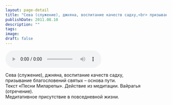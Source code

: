 ```yaml
---
layout: page-detail
title: "Сева (служение), джняна, воспитание качеств садху,<br> призывание благословений святых - основа пути"
publishDate: 2011.08.10
description: ""
tags:
image:
draft: false
---
```


<audio title="2011.08.10 - Сева (служение), джняна, воспитание качеств садху,<br> призывание благословений святых - основа пути.mp3" src="/upload/iblock/3a9/3a987c3f0db141ad3eb6513bf892732c.mp3" controls=""></audio>

 Сева (служение), джняна, воспитание качеств садху,  
 призывание благословений святых – основа пути.  
 Текст «Песни Миларепы». Действие из медитации. Вайрагья (отречение).  
 Медитативное присутствие в повседневной жизни.  

  
